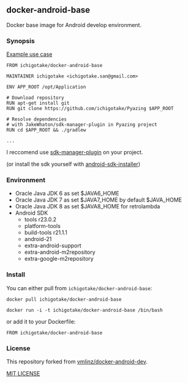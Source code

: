 ## docker-android-base

Docker base image for Android develop environment.

### Synopsis

[Example use case](https://github.com/ichigotake/Pyazing/blob/v1.8/Dockerfile)

```
FROM ichigotake/docker-android-base

MAINTAINER ichigotake <ichigotake.san@gmail.com>

ENV APP_ROOT /opt/Application

# Download repository
RUN apt-get install git
RUN git clone https://github.com/ichigotake/Pyazing $APP_ROOT

# Resolve dependencies
# with JakeWhaton/sdk-manager-plugin in Pyazing project
RUN cd $APP_ROOT && ./gradlew

...
```

I reccomend use [sdk-manager-plugin](https://github.com/JakeWharton/sdk-manager-plugin) on your project.

(or install the sdk yourself with [android-sdk-installer](https://github.com/embarkmobile/android-sdk-installer/))

### Environment

* Oracle Java JDK 6 as set $JAVA6\_HOME
* Oracle Java JDK 7 as set $JAVA7\_HOME by default $JAVA\_HOME
* Oracle Java JDK 8 as set $JAVA8\_HOME for retrolambda
* Android SDK
    * tools r23.0.2
    * platform-tools
    * build-tools r21.1.1
    * android-21
    * extra-android-support
    * extra-android-m2repository
    * extra-google-m2repository

### Install

You can either pull from `ichigotake/docker-android-base`:

```
docker pull ichigotake/docker-android-base
```

```
docker run -i -t ichigotake/docker-android-base /bin/bash
```

or add it to your Dockerfile:

```
FROM ichigotake/docker-android-base
```

### License

This repository forked from [vmlinz/docker-android-dev](https://github.com/vmlinz/docker-android-dev).

[MIT LICENSE](LICENSE)


